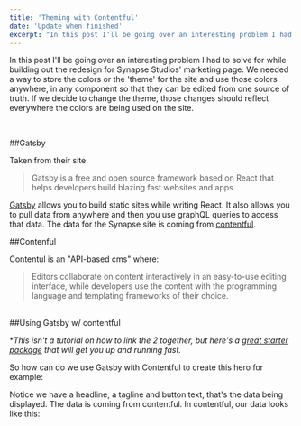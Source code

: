 ```yaml
---
title: 'Theming with Contentful'
date: 'Update when finished'
excerpt: "In this post I'll be going over an interesting problem I had to solve for while building out the redesign for Synapse Studios' marketing page. We needed a way to store the colors or the 'theme' for the site and use those colors anywhere, in any component so that they can be edited from one source of truth. If we decide to change the theme, those changes should reflect everywhere the colors are being used on the site."
---
```


In this post I'll be going over an interesting problem I had to solve for while building out the redesign for Synapse Studios' marketing page. We needed a way to store the colors or the 'theme' for the site and use those colors anywhere, in any component so that they can be edited from one source of truth. If we decide to change the theme, those changes should reflect everywhere the colors are being used on the site.

<br />

##Gatsby

Taken from their site:

> Gatsby is a free and open source framework based on React that helps developers build blazing fast websites and apps

<a href="https://www.gatsbyjs.org/" target="_blank" rel="noopener noreferrer">Gatsby</a> allows you to build static sites while writing React. It also allows you to pull data from anywhere and then you use graphQL queries to access that data. The data for the Synapse site is coming from <a href="https://www.contentful.com/" target="_blank" rel="noopener noreferrer">contentful</a>.

##Contenful

Contentul is an "API-based cms" where:

> Editors collaborate on content interactively in an easy-to-use editing interface, while developers use the content with the programming language and templating frameworks of their choice.

<br />
##Using Gatsby w/ contentful

\*_This isn't a tutorial on how to link the 2 together, but here's a <a href="https://github.com/ryanwiemer/gatsby-starter-gcn" target="_blank" rel="noopener noreferrer">great starter package<a/> that will get you up and running fast._

So how can do we use Gatsby with Contentful to create this hero for example:

<Insert hero image>

Notice we have a headline, a tagline and button text, that's the data being displayed. The data is coming from contentful. In contentful, our data looks like this:

<Insert contenftul image>
